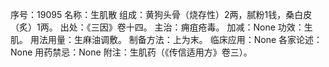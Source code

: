 序号：19095
名称：生肌散
组成：黄狗头骨（烧存性）2两，腻粉1钱，桑白皮（炙）1两。
出处：《三因》卷十四。
主治：痈疽疮毒。
加减：None
功效：生肌。
用法用量：生麻油调敷。
制备方法：上为末。
临床应用：None
各家论述：None
用药禁忌：None
附注：生肌药（《传信适用方》卷三）。
